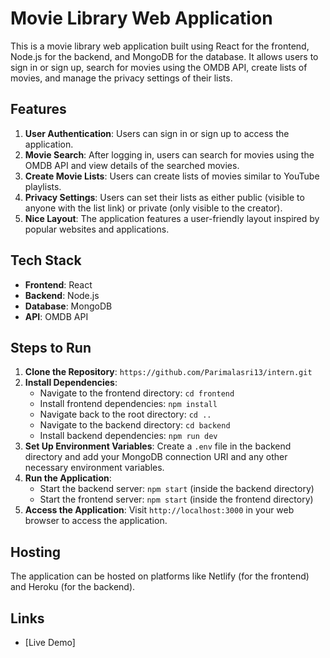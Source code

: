 # Movie Library Web Application

This is a movie library web application built using React for the frontend, Node.js for the backend, and MongoDB for the database. It allows users to sign in or sign up, search for movies using the OMDB API, create lists of movies, and manage the privacy settings of their lists.

## Features

1. **User Authentication**: Users can sign in or sign up to access the application.
2. **Movie Search**: After logging in, users can search for movies using the OMDB API and view details of the searched movies.
3. **Create Movie Lists**: Users can create lists of movies similar to YouTube playlists.
4. **Privacy Settings**: Users can set their lists as either public (visible to anyone with the list link) or private (only visible to the creator).
5. **Nice Layout**: The application features a user-friendly layout inspired by popular websites and applications.

## Tech Stack

- **Frontend**: React
- **Backend**: Node.js
- **Database**: MongoDB
- **API**: OMDB API

## Steps to Run

1. **Clone the Repository**: `https://github.com/Parimalasri13/intern.git`
2. **Install Dependencies**: 
   - Navigate to the frontend directory: `cd frontend` 
   - Install frontend dependencies: `npm install`
   - Navigate back to the root directory: `cd ..`
   - Navigate to the backend directory: `cd backend`
   - Install backend dependencies: `npm run dev`
3. **Set Up Environment Variables**: Create a `.env` file in the backend directory and add your MongoDB connection URI and any other necessary environment variables.
4. **Run the Application**:
   - Start the backend server: `npm start` (inside the backend directory)
   - Start the frontend server: `npm start` (inside the frontend directory)
5. **Access the Application**: Visit `http://localhost:3000` in your web browser to access the application.

## Hosting

The application can be hosted on platforms like Netlify (for the frontend) and Heroku (for the backend).

## Links


- [Live Demo]  

